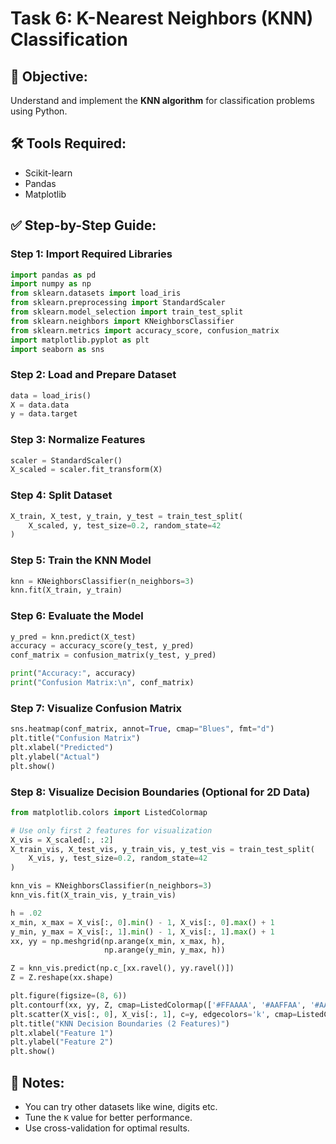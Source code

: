 
# Task 6: K-Nearest Neighbors (KNN) Classification

## 🎯 Objective:
Understand and implement the **KNN algorithm** for classification problems using Python.

## 🛠 Tools Required:
- Scikit-learn
- Pandas
- Matplotlib

## ✅ Step-by-Step Guide:

### Step 1: Import Required Libraries
```python
import pandas as pd
import numpy as np
from sklearn.datasets import load_iris
from sklearn.preprocessing import StandardScaler
from sklearn.model_selection import train_test_split
from sklearn.neighbors import KNeighborsClassifier
from sklearn.metrics import accuracy_score, confusion_matrix
import matplotlib.pyplot as plt
import seaborn as sns
```

### Step 2: Load and Prepare Dataset
```python
data = load_iris()
X = data.data
y = data.target
```

### Step 3: Normalize Features
```python
scaler = StandardScaler()
X_scaled = scaler.fit_transform(X)
```

### Step 4: Split Dataset
```python
X_train, X_test, y_train, y_test = train_test_split(
    X_scaled, y, test_size=0.2, random_state=42
)
```

### Step 5: Train the KNN Model
```python
knn = KNeighborsClassifier(n_neighbors=3)
knn.fit(X_train, y_train)
```

### Step 6: Evaluate the Model
```python
y_pred = knn.predict(X_test)
accuracy = accuracy_score(y_test, y_pred)
conf_matrix = confusion_matrix(y_test, y_pred)

print("Accuracy:", accuracy)
print("Confusion Matrix:\n", conf_matrix)
```

### Step 7: Visualize Confusion Matrix
```python
sns.heatmap(conf_matrix, annot=True, cmap="Blues", fmt="d")
plt.title("Confusion Matrix")
plt.xlabel("Predicted")
plt.ylabel("Actual")
plt.show()
```

### Step 8: Visualize Decision Boundaries (Optional for 2D Data)
```python
from matplotlib.colors import ListedColormap

# Use only first 2 features for visualization
X_vis = X_scaled[:, :2]
X_train_vis, X_test_vis, y_train_vis, y_test_vis = train_test_split(
    X_vis, y, test_size=0.2, random_state=42
)

knn_vis = KNeighborsClassifier(n_neighbors=3)
knn_vis.fit(X_train_vis, y_train_vis)

h = .02
x_min, x_max = X_vis[:, 0].min() - 1, X_vis[:, 0].max() + 1
y_min, y_max = X_vis[:, 1].min() - 1, X_vis[:, 1].max() + 1
xx, yy = np.meshgrid(np.arange(x_min, x_max, h),
                     np.arange(y_min, y_max, h))

Z = knn_vis.predict(np.c_[xx.ravel(), yy.ravel()])
Z = Z.reshape(xx.shape)

plt.figure(figsize=(8, 6))
plt.contourf(xx, yy, Z, cmap=ListedColormap(['#FFAAAA', '#AAFFAA', '#AAAAFF']), alpha=0.8)
plt.scatter(X_vis[:, 0], X_vis[:, 1], c=y, edgecolors='k', cmap=ListedColormap(['red', 'green', 'blue']))
plt.title("KNN Decision Boundaries (2 Features)")
plt.xlabel("Feature 1")
plt.ylabel("Feature 2")
plt.show()
```

## 📌 Notes:
- You can try other datasets like wine, digits etc.
- Tune the `K` value for better performance.
- Use cross-validation for optimal results.
